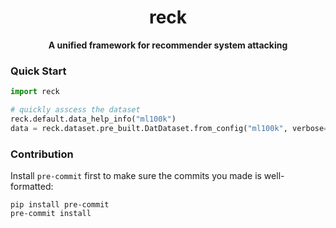 <div align="center">
  <h1>reck</h1>
  <p><strong>A unified framework for recommender system attacking</strong></p>
</div>

### Quick Start

```python
import reck

# quickly asscess the dataset
reck.default.data_help_info("ml100k")
data = reck.dataset.pre_built.DatDataset.from_config("ml100k", verbose=True)
```



### Contribution

Install `pre-commit` first to make sure the commits you made is well-formatted:

```shell
pip install pre-commit
pre-commit install
```

